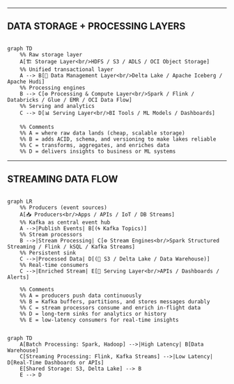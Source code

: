 ---------------------------------------------------------------
DATA STORAGE + PROCESSING LAYERS
---------------------------------------------------------------

```mermaid

graph TD
    %% Raw storage layer
    A[🏗️ Storage Layer<br/>HDFS / S3 / ADLS / OCI Object Storage]
    %% Unified transactional layer
    A --> B[🧩 Data Management Layer<br/>Delta Lake / Apache Iceberg / Apache Hudi]
    %% Processing engines
    B --> C[⚙️ Processing & Compute Layer<br/>Spark / Flink / Databricks / Glue / EMR / OCI Data Flow]
    %% Serving and analytics
    C --> D[📊 Serving Layer<br/>BI Tools / ML Models / Dashboards]

    %% Comments
    %% A = where raw data lands (cheap, scalable storage)
    %% B = adds ACID, schema, and versioning to make lakes reliable
    %% C = transforms, aggregates, and enriches data
    %% D = delivers insights to business or ML systems

```
-------------------------------------------------------------------
STREAMING DATA FLOW
-------------------------------------------------------------------

```mermaid

graph LR
    %% Producers (event sources)
    A[📥 Producers<br/>Apps / APIs / IoT / DB Streams]
    %% Kafka as central event hub
    A -->|Publish Events| B[(🌀 Kafka Topics)]
    %% Stream processors
    B -->|Stream Processing| C[⚙️ Stream Engines<br/>Spark Structured Streaming / Flink / kSQL / Kafka Streams]
    %% Persistent sink
    C -->|Processed Data| D[(💾 S3 / Delta Lake / Data Warehouse)]
    %% Real-time consumers
    C -->|Enriched Stream| E[📡 Serving Layer<br/>APIs / Dashboards / Alerts]

    %% Comments
    %% A = producers push data continuously
    %% B = Kafka buffers, partitions, and stores messages durably
    %% C = stream processors consume and enrich in-flight data
    %% D = long-term sinks for analytics or history
    %% E = low-latency consumers for real-time insights


```
```mermaid
graph TD
    A[Batch Processing: Spark, Hadoop] -->|High Latency| B[Data Warehouse]
    C[Streaming Processing: Flink, Kafka Streams] -->|Low Latency| D[Real-Time Dashboards or APIs]
    E[Shared Storage: S3, Delta Lake] --> B
    E --> D
```
